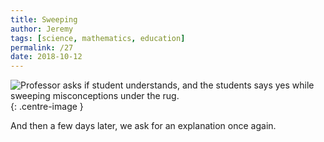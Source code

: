 ```yaml
---
title: Sweeping
author: Jeremy
tags: [science, mathematics, education]
permalink: /27
date: 2018-10-12
---
```


![Professor asks if student understands, and the students says yes while sweeping misconceptions under the rug.](https://res.cloudinary.com/dh3hm8pb7/image/upload/c_scale,q_auto:best,w_615/v1535842821/Sweeping.png){: .centre-image }

And then a few days later, we ask for an explanation once again.